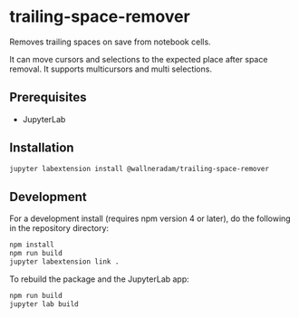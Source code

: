 # trailing-space-remover

Removes trailing spaces on save from notebook cells.

It can move cursors and selections to the expected place after space removal. It supports multicursors
and multi selections.

## Prerequisites

* JupyterLab

## Installation

```bash
jupyter labextension install @wallneradam/trailing-space-remover
```

## Development

For a development install (requires npm version 4 or later), do the following in the repository directory:

```bash
npm install
npm run build
jupyter labextension link .
```

To rebuild the package and the JupyterLab app:

```bash
npm run build
jupyter lab build
```
